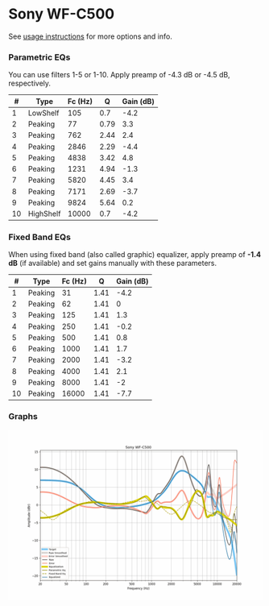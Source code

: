 # Sony WF-C500
See [usage instructions](https://github.com/jaakkopasanen/AutoEq#usage) for more options and info.

### Parametric EQs
You can use filters 1-5 or 1-10. Apply preamp of -4.3 dB or -4.5 dB, respectively.

|   # | Type      |   Fc (Hz) |    Q |   Gain (dB) |
|-----|-----------|-----------|------|-------------|
|   1 | LowShelf  |       105 | 0.7  |        -4.2 |
|   2 | Peaking   |        77 | 0.79 |         3.3 |
|   3 | Peaking   |       762 | 2.44 |         2.4 |
|   4 | Peaking   |      2846 | 2.29 |        -4.4 |
|   5 | Peaking   |      4838 | 3.42 |         4.8 |
|   6 | Peaking   |      1231 | 4.94 |        -1.3 |
|   7 | Peaking   |      5820 | 4.45 |         3.4 |
|   8 | Peaking   |      7171 | 2.69 |        -3.7 |
|   9 | Peaking   |      9824 | 5.64 |         0.2 |
|  10 | HighShelf |     10000 | 0.7  |        -4.2 |

### Fixed Band EQs
When using fixed band (also called graphic) equalizer, apply preamp of **-1.4 dB** (if available) and set gains manually with these parameters.

|   # | Type    |   Fc (Hz) |    Q |   Gain (dB) |
|-----|---------|-----------|------|-------------|
|   1 | Peaking |        31 | 1.41 |        -4.2 |
|   2 | Peaking |        62 | 1.41 |         0   |
|   3 | Peaking |       125 | 1.41 |         1.3 |
|   4 | Peaking |       250 | 1.41 |        -0.2 |
|   5 | Peaking |       500 | 1.41 |         0.8 |
|   6 | Peaking |      1000 | 1.41 |         1.7 |
|   7 | Peaking |      2000 | 1.41 |        -3.2 |
|   8 | Peaking |      4000 | 1.41 |         2.1 |
|   9 | Peaking |      8000 | 1.41 |        -2   |
|  10 | Peaking |     16000 | 1.41 |        -7.7 |

### Graphs
![](./Sony%20WF-C500.png)
